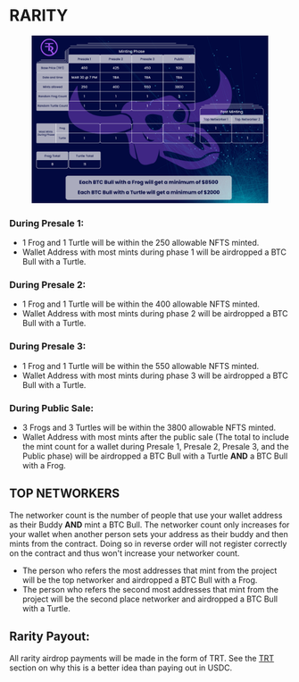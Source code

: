 # RARITY

<figure><img src="../../.gitbook/assets/2nd desssiign-01 (1) (1).jpg" alt=""><figcaption></figcaption></figure>

### During Presale 1:&#x20;

* 1 Frog and 1 Turtle will be within the 250 allowable NFTS minted.&#x20;
* Wallet Address with most mints during phase 1 will be airdropped a BTC Bull with a Turtle.&#x20;

### During Presale 2:&#x20;

* 1 Frog and 1 Turtle will be within the 400 allowable NFTS minted.&#x20;
* Wallet Address with most mints during phase 2 will be airdropped a BTC Bull with a Turtle.&#x20;

### During Presale 3:&#x20;

* 1 Frog and 1 Turtle will be within the 550 allowable NFTS minted.&#x20;
* Wallet Address with most mints during phase 3 will be airdropped a BTC Bull with a Turtle.&#x20;

### During Public Sale:&#x20;

* 3 Frogs and 3 Turtles will be within the 3800 allowable NFTS minted.&#x20;
* Wallet Address with most mints after the public sale (The total to include the mint count for a wallet during Presale 1, Presale 2, Presale 3, and the Public phase) will be airdropped a BTC Bull with a Turtle **AND** a BTC Bull with a Frog.



## TOP NETWORKERS

The networker count is the number of people that use your wallet address as their Buddy **AND** mint a BTC Bull. The networker count only increases for your wallet when another person sets your address as their buddy and then mints from the contract. Doing so in reverse order will not register correctly on the contract and thus won't increase your networker count.&#x20;

* The person who refers the most addresses that mint from the project will be the top networker and airdropped a BTC Bull with a Frog.
* The person who refers the second most addresses that mint from the project will be the second place networker and airdropped a BTC Bull with a Turtle.



## Rarity Payout:

All rarity airdrop payments will be made in the form of TRT. See the [TRT ](trt/)section on why this is a better idea than paying out in USDC.
